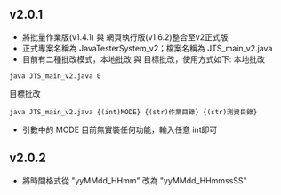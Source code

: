 ## v2.0.1
- 將批量作業版(v1.4.1) 與 網頁執行版(v1.6.2)整合至v2正式版
- 正式專案名稱為 JavaTesterSystem_v2；檔案名稱為 JTS_main_v2.java
- 目前有二種批改模式，本地批改 與 目標批改，使用方式如下:
本地批改  
```
java JTS_main_v2.java 0
```
目標批改  
```
java JTS_main_v2.java {(int)MODE} {(str)作業目錄} {(str)測資目錄}
```
- 引數中的 MODE 目前無實裝任何功能，輸入任意 int即可

## v2.0.2
- 將時間格式從 "yyMMdd_HHmm" 改為 "yyMMdd_HHmmssSS"